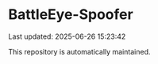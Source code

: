 # BattleEye-Spoofer

Last updated: 2025-06-26 15:23:42

This repository is automatically maintained.
